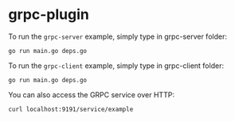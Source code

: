 # grpc-plugin

To run the `grpc-server` example, simply type in grpc-server folder:
```
go run main.go deps.go
```

To run the `grpc-client` example, simply type in grpc-client folder:
```
go run main.go deps.go
```

You can also access the GRPC service over HTTP:
```
curl localhost:9191/service/example
```
